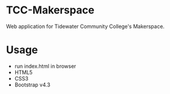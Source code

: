 # TCC-Makerspace
Web application for Tidewater Community College's Makerspace. 
# Usage
* run index.html in browser
* HTML5
* CSS3
* Bootstrap v4.3

